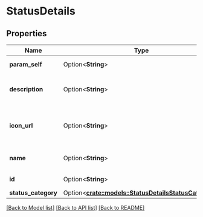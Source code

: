 # StatusDetails

## Properties

Name | Type | Description | Notes
------------ | ------------- | ------------- | -------------
**param_self** | Option<**String**> | The URL of the status. | [optional][readonly]
**description** | Option<**String**> | The description of the status. | [optional][readonly]
**icon_url** | Option<**String**> | The URL of the icon used to represent the status. | [optional][readonly]
**name** | Option<**String**> | The name of the status. | [optional][readonly]
**id** | Option<**String**> | The ID of the status. | [optional][readonly]
**status_category** | Option<[**crate::models::StatusDetailsStatusCategory**](StatusDetails_statusCategory.md)> |  | [optional]

[[Back to Model list]](../README.md#documentation-for-models) [[Back to API list]](../README.md#documentation-for-api-endpoints) [[Back to README]](../README.md)


